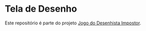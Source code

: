 # Tela de Desenho

Este repositório é parte do projeto [Jogo do Desenhista Impostor](https://github.com/Jodo-do-Desenhista-Impostor/root).
